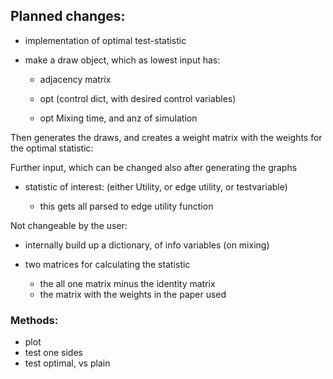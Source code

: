 
## Planned changes:

* implementation of optimal test-statistic

* make a draw object, which as lowest input has:
    * adjacency matrix
    * opt (control dict, with desired control variables)
    
    * opt Mixing time, and anz of simulation
    
Then generates the draws, and creates a weight matrix with the 
weights for the optimal statistic:

Further input, which can be changed also after generating the graphs

* statistic of interest: (either Utility, or edge utility, or testvariable)

    * this gets all parsed to edge utility function

Not changeable by the user:
    
* internally build up a dictionary, of info variables (on mixing)

* two matrices for calculating the statistic

    * the all one matrix minus the identity matrix
    * the matrix with the weights in the paper used


### Methods:

* plot
* test one sides
* test optimal, vs plain

